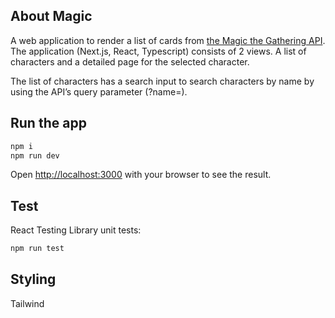 ## About Magic

A web application to render a list of cards from [the Magic the Gathering API](https://api.magicthegathering.io/v1/cards).
The application (Next.js, React, Typescript) consists of 2 views. A list of characters and a detailed page for the selected character.

The list of characters has a search input to search characters by name by using the API’s query parameter (?name=).

## Run the app

```bash
npm i
npm run dev
```

Open [http://localhost:3000](http://localhost:3000) with your browser to see the result.

## Test

React Testing Library unit tests:

```bash
npm run test
```

## Styling

Tailwind
